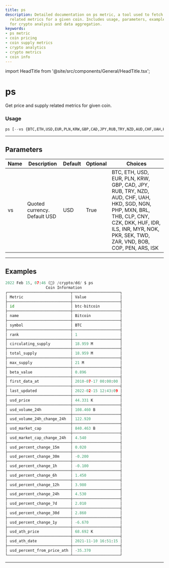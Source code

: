 ```yaml
---
title: ps
description: Detailed documentation on ps metric, a tool used to fetch price and supply
  related metrics for a given coin. Includes usage, parameters, examples, and more
  for crypto analysis and data aggregation.
keywords:
- ps metric
- coin pricing
- coin supply metrics
- crypto analytics
- crypto metrics
- coin info
---
```


import HeadTitle from '@site/src/components/General/HeadTitle.tsx';

<HeadTitle title="ps - Dd - Crypto - Reference | OpenBB Terminal Docs" />

# ps

Get price and supply related metrics for given coin.

### Usage

```python
ps [--vs {BTC,ETH,USD,EUR,PLN,KRW,GBP,CAD,JPY,RUB,TRY,NZD,AUD,CHF,UAH,HKD,SGD,NGN,PHP,MXN,BRL,THB,CLP,CNY,CZK,DKK,HUF,IDR,ILS,INR,MYR,NOK,PKR,SEK,TWD,ZAR,VND,BOB,COP,PEN,ARS,ISK}]
```

---

## Parameters

| Name | Description | Default | Optional | Choices |
| ---- | ----------- | ------- | -------- | ------- |
| vs | Quoted currency. Default USD | USD | True | BTC, ETH, USD, EUR, PLN, KRW, GBP, CAD, JPY, RUB, TRY, NZD, AUD, CHF, UAH, HKD, SGD, NGN, PHP, MXN, BRL, THB, CLP, CNY, CZK, DKK, HUF, IDR, ILS, INR, MYR, NOK, PKR, SEK, TWD, ZAR, VND, BOB, COP, PEN, ARS, ISK |


---

## Examples

```python
2022 Feb 15, 07:46 (🦋) /crypto/dd/ $ ps
                  Coin Information
┌────────────────────────────┬─────────────────────┐
│ Metric                     │ Value               │
├────────────────────────────┼─────────────────────┤
│ id                         │ btc-bitcoin         │
├────────────────────────────┼─────────────────────┤
│ name                       │ Bitcoin             │
├────────────────────────────┼─────────────────────┤
│ symbol                     │ BTC                 │
├────────────────────────────┼─────────────────────┤
│ rank                       │ 1                   │
├────────────────────────────┼─────────────────────┤
│ circulating_supply         │ 18.959 M            │
├────────────────────────────┼─────────────────────┤
│ total_supply               │ 18.959 M            │
├────────────────────────────┼─────────────────────┤
│ max_supply                 │ 21 M                │
├────────────────────────────┼─────────────────────┤
│ beta_value                 │ 0.896               │
├────────────────────────────┼─────────────────────┤
│ first_data_at              │ 2010-07-17 00:00:00 │
├────────────────────────────┼─────────────────────┤
│ last_updated               │ 2022-02-15 12:43:09 │
├────────────────────────────┼─────────────────────┤
│ usd_price                  │ 44.331 K            │
├────────────────────────────┼─────────────────────┤
│ usd_volume_24h             │ 108.460 B           │
├────────────────────────────┼─────────────────────┤
│ usd_volume_24h_change_24h  │ 122.920             │
├────────────────────────────┼─────────────────────┤
│ usd_market_cap             │ 840.463 B           │
├────────────────────────────┼─────────────────────┤
│ usd_market_cap_change_24h  │ 4.540               │
├────────────────────────────┼─────────────────────┤
│ usd_percent_change_15m     │ 0.020               │
├────────────────────────────┼─────────────────────┤
│ usd_percent_change_30m     │ -0.200              │
├────────────────────────────┼─────────────────────┤
│ usd_percent_change_1h      │ -0.100              │
├────────────────────────────┼─────────────────────┤
│ usd_percent_change_6h      │ 1.450               │
├────────────────────────────┼─────────────────────┤
│ usd_percent_change_12h     │ 3.980               │
├────────────────────────────┼─────────────────────┤
│ usd_percent_change_24h     │ 4.530               │
├────────────────────────────┼─────────────────────┤
│ usd_percent_change_7d      │ 2.010               │
├────────────────────────────┼─────────────────────┤
│ usd_percent_change_30d     │ 2.860               │
├────────────────────────────┼─────────────────────┤
│ usd_percent_change_1y      │ -6.670              │
├────────────────────────────┼─────────────────────┤
│ usd_ath_price              │ 68.692 K            │
├────────────────────────────┼─────────────────────┤
│ usd_ath_date               │ 2021-11-10 16:51:15 │
├────────────────────────────┼─────────────────────┤
│ usd_percent_from_price_ath │ -35.370             │
└────────────────────────────┴─────────────────────┘
```
---
